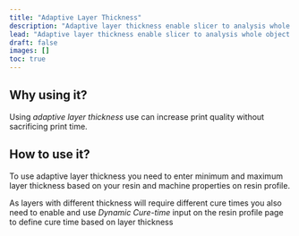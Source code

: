 ```yaml
---
title: "Adaptive Layer Thickness"
description: "Adaptive layer thickness enable slicer to analysis whole object and slice it with different thicknesses depend on details on each level."
lead: "Adaptive layer thickness enable slicer to analysis whole object and slice it with different thicknesses depend on details on each level."
draft: false
images: []
toc: true
---
```

## Why using it?

Using *adaptive layer thickness* use can increase print quality without sacrificing print time.

## How to use it?

To use adaptive layer thickness you need to enter minimum and maximum layer thickness based on your resin and machine properties on resin profile.

As layers with different thickness will require different cure times you also need to enable and use *Dynamic Cure-time* input on the resin profile page to define cure time based on layer thickness
